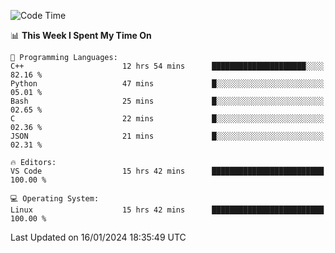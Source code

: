 
<!--START_SECTION:waka-->
![Code Time](http://img.shields.io/badge/Code%20Time-1%2C511%20hrs%2020%20mins-blue)

📊 **This Week I Spent My Time On** 

```text
💬 Programming Languages: 
C++                      12 hrs 54 mins      █████████████████████░░░░   82.16 % 
Python                   47 mins             █░░░░░░░░░░░░░░░░░░░░░░░░   05.01 % 
Bash                     25 mins             █░░░░░░░░░░░░░░░░░░░░░░░░   02.65 % 
C                        22 mins             █░░░░░░░░░░░░░░░░░░░░░░░░   02.36 % 
JSON                     21 mins             █░░░░░░░░░░░░░░░░░░░░░░░░   02.31 % 

🔥 Editors: 
VS Code                  15 hrs 42 mins      █████████████████████████   100.00 % 

💻 Operating System: 
Linux                    15 hrs 42 mins      █████████████████████████   100.00 % 
```


 Last Updated on 16/01/2024 18:35:49 UTC
<!--END_SECTION:waka-->

